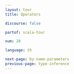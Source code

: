 ```yaml
---
layout: tour
title: Operators

discourse: false

partof: scala-tour

num: 28

language: th

next-page: by-name-parameters
previous-page: type-inference
---
```


